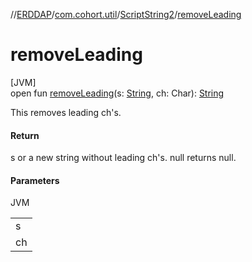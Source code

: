 //[ERDDAP](../../../index.md)/[com.cohort.util](../index.md)/[ScriptString2](index.md)/[removeLeading](remove-leading.md)

# removeLeading

[JVM]\
open fun [removeLeading](remove-leading.md)(s: [String](https://docs.oracle.com/en/java/javase/17/docs/api/java.base/java/lang/String.html), ch: Char): [String](https://docs.oracle.com/en/java/javase/17/docs/api/java.base/java/lang/String.html)

This removes leading ch's.

#### Return

s or a new string without leading ch's. null returns null.

#### Parameters

JVM

| |
|---|
| s |
| ch |